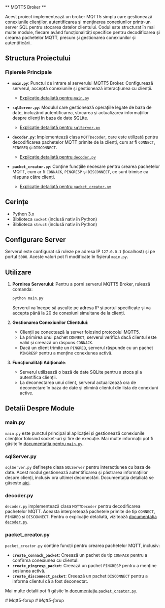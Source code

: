 ** MQTT5 Broker **

Acest proiect implementează un broker MQTT5 simplu care gestionează conexiunile clienților, autentificarea și menținerea conexiunilor printr-un server SQL pentru stocarea datelor clientului. Codul este structurat în mai multe module, fiecare având funcționalități specifice pentru decodificarea și crearea pachetelor MQTT, precum și gestionarea conexiunilor și autentificării.

## Structura Proiectului

### Fișierele Principale

- **`main.py`**: Punctul de intrare al serverului MQTT5 Broker. Configurează serverul, acceptă conexiunile și gestionează interacțiunea cu clienții.
  - [Explicație detaliată pentru `main.py`](Docs/main.md)

- **`sqlServer.py`**: Modulul care gestionează operațiile legate de baza de date, incluzând autentificarea, stocarea și actualizarea informațiilor despre clienți în baza de date SQLite.
  - [Explicație detaliată pentru `sqlServer.py`](Docs/sqlServer.md)

- **`decoder.py`**: Implementează clasa `MQTTDecoder`, care este utilizată pentru decodificarea pachetelor MQTT primite de la clienți, cum ar fi `CONNECT`, `PINGREQ` și `DISCONNECT`.
  - [Explicație detaliată pentru `decoder.py`](Docs/decoder.md)

- **`packet_creator.py`**: Conține funcțiile necesare pentru crearea pachetelor MQTT, cum ar fi `CONNACK`, `PINGRESP` și `DISCONNECT`, ce sunt trimise ca răspuns către clienți.
  - [Explicație detaliată pentru `packet_creator.py`](Docs/packet_creator.md)

## Cerințe

- Python 3.x
- Biblioteca `socket` (inclusă nativ în Python)
- Biblioteca `struct` (inclusă nativ în Python)

## Configurare Server

Serverul este configurat să ruleze pe adresa IP `127.0.0.1` (localhost) și pe portul `5000`. Aceste valori pot fi modificate în fișierul `main.py`.

## Utilizare

1. **Pornirea Serverului**:
   Pentru a porni serverul MQTT5 Broker, rulează comanda:
   ```bash
   python main.py
   ```
   Serverul va începe să asculte pe adresa IP și portul specificate și va accepta până la 20 de conexiuni simultane de la clienți.

2. **Gestionarea Conexiunilor Clientului**:
   - Clienții se conectează la server folosind protocolul MQTT5.
   - La primirea unui pachet `CONNECT`, serverul verifică dacă clientul este valid și creează un răspuns `CONNACK`.
   - Dacă un client trimite un `PINGREQ`, serverul răspunde cu un pachet `PINGRESP` pentru a menține conexiunea activă.

3. **Funcționalități Adiționale**:
   - Serverul utilizează o bază de date SQLite pentru a stoca și a autentifica clienții.
   - La deconectarea unui client, serverul actualizează ora de deconectare în baza de date și elimină clientul din lista de conexiuni active.

## Detalii Despre Module

### main.py

`main.py` este punctul principal al aplicației și gestionează conexiunile clienților folosind socket-uri și fire de execuție. Mai multe informații pot fi găsite în [documentația pentru `main.py`](Docs/main.md).

### sqlServer.py

`sqlServer.py` definește clasa `SQLServer` pentru interacțiunea cu baza de date. Acest modul gestionează autentificarea și păstrarea informațiilor despre clienți, inclusiv ora ultimei deconectări. Documentația detaliată se găsește [aici](Docs/sqlServer.md).

### decoder.py

`decoder.py` implementează clasa `MQTTDecoder` pentru decodificarea pachetelor MQTT. Aceasta interpretează pachetele primite de tip `CONNECT`, `PINGREQ` și `DISCONNECT`. Pentru o explicație detaliată, vizitează [documentația `decoder.py`](Docs/decoder.md).

### packet_creator.py

`packet_creator.py` conține funcții pentru crearea pachetelor MQTT, inclusiv:
- **`create_connack_packet`**: Creează un pachet de tip `CONNACK` pentru a confirma conexiunea cu clientul.
- **`create_pingresp_packet`**: Creează un pachet `PINGRESP` pentru a menține sesiunea activă.
- **`create_disconnect_packet`**: Creează un pachet `DISCONNECT` pentru a informa clientul că a fost deconectat.

Mai multe detalii pot fi găsite în [documentația `packet_creator.py`](Docs/packet_creator.md).

#   M q t t 5 - f o r _ u p 
 
 #   M q t t 5 - f o r _ u p 
 
 
